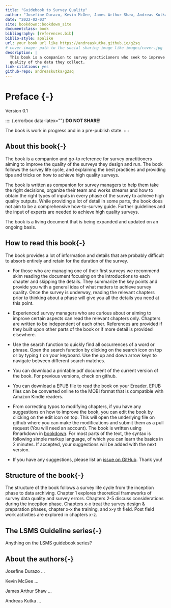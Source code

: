 ```yaml
--- 
title: "Guidebook to Survey Quality"
author: "Josefine Durazo, Kevin McGee, James Arthur Shaw, Andreas Kutka"
date: "2022-02-03"
site: bookdown::bookdown_site
documentclass: book
bibliography: [references.bib]
biblio-style: apalike
url: your book url like https://andreaskutka.github.io/g2sq
# cover-image: path to the social sharing image like images/cover.jpg
description: |
  This book is a companion to survey practicioners who seek to improve the 
  quality of the data they collect.
link-citations: yes
github-repo: andreaskutka/g2sq
---
```



# Preface {-}

Version 0.1

:::: {.errorbox data-latex=""}
**DO NOT SHARE!**

The book is work in progress and in a pre-publish state. 
::::



## About this book{-}
The book is a companion and go-to reference for survey practitioners aiming to improve the quality of  the surveys they design and run. The book follows the survey life cycle, and explaining the best practices and providing tips and tricks on how to achieve high quality surveys. 

The book is written as companion for survey managers to help them take the right decisions, organize their team and works streams and how to obtain the right types of inputs in every phase of the survey to achieve high quality outputs. While providing a lot of detail in some parts, the book does not aim to be a comprehensive how-to-survey guide. Further guidelines and the input of experts are needed to achieve high quality surveys. 

The book is a living document that is being expanded and updated on an ongoing basis.


## How to read this book{-}

The book provides a lot of information and details that are probably difficult to absorb entirely and retain for the duration of the survey. 

* For those who are managing one of their first surveys we recommend skim reading the document focusing on the introductions to each chapter and skipping the details. They summarize the key points and provide you with a general idea of what matters to achieve survey quality. Once the survey is underway, reading the relevant chapters prior to thinking about a phase will give you all the details you need at this point.  

* Experienced survey managers who are curious about or aiming to improve certain aspects can read the relevant chapters only. Chapters are written to be independent of each other. References are provided if they built upon other parts of the book or if more detail is provided elsewhere.

* Use the search function to quickly find all occurrences of a word or phrase. Open the search function by clicking on the search icon on top or by typing `f` on your keyboard. Use the up and down arrow keys to navigate between different search matches.

* You can download a printable pdf document of the current version of the book. For previous versions, check on github.

* You can download a EPUB file to read the book on your Ereader. EPUB files can  be converted online to the MOBI format that is compatible with Amazon Kindle readers. 

* From correcting typos to modifying chapters, if you have any suggestions on how to improve the book, you can edit the book by clicking on the edit icon on top. This will open the underlying file on github where you can make the modifications and submit them as a pull request (You will need an account). The book is written using Rmarkdown in [bookdown](https://bookdown.org/yihui/rmarkdown-cookbook). For most parts of the text, the syntax is following simple markup language, of which you can learn the basics in 2 minutes. If accepted, your suggestions will be added with the next version. 

* If you have any suggestions, please list an [issue on GitHub](https://github.com/andreaskutka/happy-surveys/issues/new). Thank you!

## Structure of the book{-}
The structure of the book follows a survey life cycle from the inception phase to data archiving. Chapter 1 explores theoretical frameworks of survey data quality and survey errors. Chapters 2-5 discuss considerations during the inception phase. Chapters x-x treat the survey design & preparation phases, chapter x-x the training, and x-y th field. Post field work activities are explored in chapters x-z. 



## The LSMS Guideline series{-}

Anything on the LSMS guidebook series?

## About the authors{-}

Josefine Durazo ...

Kevin McGee ...

James Arthur Shaw ...

Andreas Kutka ...
